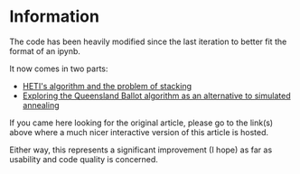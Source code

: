 # Information

The code has been heavily modified since the last iteration to better fit the format of an ipynb.

It now comes in two parts:
- [HETI's algorithm and the problem of stacking](https://colab.research.google.com/github/newageoflight/stack_sim_revisited/blob/master/heti_stack_simulator.ipynb)
- [Exploring the Queensland Ballot algorithm as an alternative to simulated annealing](https://colab.research.google.com/github/newageoflight/stack_sim_revisited/blob/master/heti_alternatives.ipynb)

If you came here looking for the original article, please go to the link(s) above where a much nicer interactive version of this article is hosted.

Either way, this represents a significant improvement (I hope) as far as usability and code quality is concerned.
